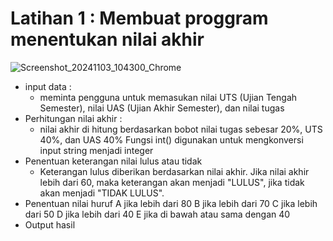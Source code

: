 # Latihan 1 : Membuat proggram menentukan nilai akhir
![Screenshot_20241103_104300_Chrome](https://github.com/user-attachments/assets/3ad6fca6-b860-48d0-a80f-c62a77e396f3)
- input data :
   - meminta pengguna untuk memasukan nilai UTS (Ujian Tengah Semester), nilai UAS (Ujian Akhir Semester), dan nilai tugas
- Perhitungan nilai akhir :
    - nilai akhir di hitung berdasarkan bobot nilai tugas sebesar 20%, UTS 40%, dan UAS 40%
Fungsi int() digunakan untuk mengkonversi input string menjadi integer
- Penentuan keterangan nilai lulus atau tidak
   - Keterangan lulus diberikan berdasarkan nilai akhir. Jika nilai akhir lebih dari 60, maka keterangan akan menjadi "LULUS", jika tidak akan menjadi "TIDAK LULUS".
- Penentuan nilai huruf
    A jika lebih dari 80
    B jika lebih dari 70 C jika lebih dari 50
    D jika lebih dari 40 E jika di bawah atau sama dengan 40
- Output hasil
